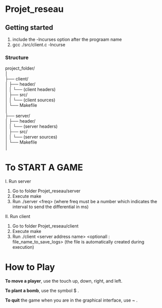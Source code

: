 # Projet_reseau

## Getting started

1.  include the -lncurses option after the prograam name
2.  gcc ./src/client.c -lncurse

### **Structure**

project_folder/  
│  
├── client/  
│ ├── header/  
│ │ └── (client headers)  
│ ├── src/  
│ │ └── (client sources)  
│ └── Makefile  
│  
├── server/  
│ ├── header/  
│ │ └── (server headers)  
│ ├── src/  
│ │ └── (server sources)  
│ └── Makefile  
│

# To START A GAME

I. Run server

1.  Go to folder Projet_reseau/server
2.  Execute make
3.  Run ./server \<freq> (where freq must be a number which indicates the interval to send the differential in ms)

II. Run client

1.  Go to folder Projet_reseau/client
2.  Execute make
3.  Run ./client \<server address name> \<optionall : file_name_to_save_logs> (the file is automatically created during execution)


# How to Play 

**To move a player**, use the touch up, down, right, and left.

**To plant a bomb**, use the symbol $ . 

**To quit** the game when you are in the graphical interface, use ~ .
